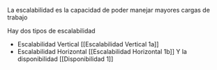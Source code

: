 

La escalabilidad es la capacidad de poder manejar mayores cargas de trabajo


Hay dos tipos de escalabilidad 
- Escalabilidad Vertical [[Escalabilidad Vertical 1a]]
- Escalabilidad Horizontal [[Escalabilidad Horizontal 1b]]
Y la disponibilidad [[Disponibilidad 1]]